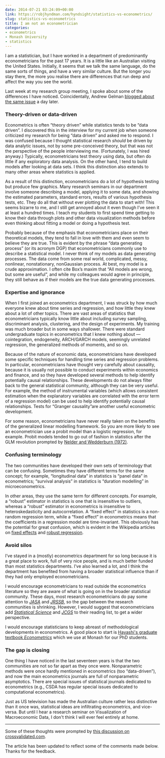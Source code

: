 ```yaml
---
date: 2014-07-21 03:24:09+00:00
link: https://robjhyndman.com/hyndsight/statistics-vs-econometrics/
slug: statistics-vs-econometrics
title: I am not an econometrician
categories:
- econometrics
- Monash University
- statistics
---
```


I am a statistician, but I have worked in a department of predominantly econometricians for the past 17 years. It is a little like an Australian visiting the United States. Initially, it seems that we talk the same language, do the same sorts of things, and have a very similar culture. But the longer you stay there, the more you realise there are differences that run deep and affect the way you see the world.

Last week at my research group meeting, I spoke about some of the differences I have noticed. Coincidentally, Andrew Gelman [blogged about the same issue](http://andrewgelman.com/2014/07/18/differences-econometrics-statistics-varying-treatment-effects-utilities-economists-seem-like-models-fixed-stone-statisticians-tend-comfortable-w/) a day later.<!-- more -->



### Theory-driven or data-driven



Econometrics is often “theory driven” while statistics tends to be “data driven”. I discovered this in the interview for my current job when someone criticized my research for being “data driven” and asked me to respond. I was confused because I thought statistical research _should_ be driven by data analytic issues, not by some pre-conceived theory, but that was not the perspective of the people interviewing me. (Fortunately, I was hired anyway.) Typically, econometricians test theory using data, but often do little if any exploratory data analysis. On the other hand, I tend to build models after looking at data sets. I think this distinction also extends to many other areas where statistics is applied.

As a result of this distinction, econometricians do a lot of hypothesis testing but produce few graphics. Many research seminars in our department involve someone describing a model, applying it to some data, and showing the estimated parameters, standard errors, results of various hypothesis tests, etc. They do all that without ever plotting the data to start with! This seems bizarre to me, and I still get annoyed about it even though I’ve seen it at least a hundred times. I teach my students to first spend time getting to know their data through plots and other data visualization methods before even thinking about fitting a model or doing a hypothesis test.

Probably because of the emphasis that econometricians place on their theoretical models, they tend to fall in love with them and even seem to believe they are true. This is evident by the phrase “data generating process” (or its acronym DGP) that econometricians commonly use to describe a statistical model. I never think of my models as data generating processes. The data come from some real world, complicated, messy, nonlinear, nonstationary, nonGaussian process. At best, my model is a crude approximation. I often cite Box’s maxim that “All models are wrong, but some are useful”, and while my colleagues would agree in principle, they still behave as if their models are the true data generating processes.



### Expertise and ignorance



When I first joined an econometrics department, I was struck by how much everyone knew about time series and regression, and how little they knew about a lot of other topics. There are vast areas of statistics that econometricians typically know little about including survey sampling, discriminant analysis, clustering, and the design of experiments. My training was much broader but in some ways shallower. There were standard undergraduate topics in econometrics that I knew nothing about — cointegration, endogeneity, ARCH/GARCH models, seemingly unrelated regression, the generalized methods of moments, and so on.

Because of the nature of economic data, econometricians have developed some specific techniques for handling time series and regression problems. In particular, econometricians have thought very carefully about causality, because it is usually not possible to conduct experiments within economics and finance, and so they have developed several methods to help identify potentially causal relationships. These developments do not always filter back to the general statistical community, although they can be very useful. For example, the method of instrumental variables (which allows consistent estimation when the explanatory variables are correlated with the error term of a regression model) can be used to help identify potentially causal relationships. Tests for “Granger causality”are another useful econometric development.

For some reason, econometricians have never really taken on the benefits of the generalized linear modelling framework. So you are more likely to see an econometrician use a probit model than a logistic regression, for example. Probit models tended to go out of fashion in statistics after the GLM revolution prompted by [Nelder and Wedderburn (1972)](http://dx.doi.org/10.2307%2F2344614).



### Confusing terminology



The two communities have developed their own sets of terminology that can be confusing. Sometimes they have different terms for the same concept; for example, “longitudinal data” in statistics is “panel data” in econometrics; “survival analysis” in statistics is “duration modelling” in microeconometrics.

In other areas, they use the same term for different concepts. For example, a “robust” estimator in statistics is one that is insensitive to outliers, whereas a “robust” estimator in econometrics is insensitive to heteroskedasticity and autocorrelation. A “fixed effect” in statistics is a non-random regression term, while a “fixed effect” in econometrics means that the coefficients in a regression model are time-invariant. This obviously has the potential for great confusion, which is evident in the Wikipedia articles on [fixed effects](http://en.wikipedia.org/wiki/Fixed_effects) and [robust regression](http://en.wikipedia.org/wiki/Robust_regression).



### Avoid silos



I’ve stayed in a (mostly) econometrics department for so long because it is a great place to work, full of very nice people, and is much better funded than most statistics departments. I’ve also learned a lot, and I think the department has benefited from having a broader statistical influence than if they had only employed econometricians.

I would encourage econometricians to read outside the econometrics literature so they are aware of what is going on in the broader statistical community. These days, most research econometricians do pay some attention to [_JASA_](http://www.tandfonline.com/toc/uasa20/current) and [_JRSSB_](http://onlinelibrary.wiley.com/journal/10.1111/(ISSN)1467-9868), so the gap between the research communities is shrinking. However, I would suggest that econometricians add [_Statistical Science_](https://imstat.org/journals-and-publications/statistical-science/) and [_JCGS_](http://www.tandfonline.com/toc/ucgs20/current) to their reading list, to get a wider perspective.

I would encourage statisticians to keep abreast of methodological developments in econometrics. A good place to start is [Hayashi's graduate textbook _Econometrics_](http://amzn.com/dp/0691010188/?tag=otexts-20) which we use at Monash for our PhD students.



### The gap is closing



One thing I have noticed in the last seventeen years is that the two communities are not so far apart as they once were. Nonparametric methods were once hardly mentioned in econometrics (too “data-driven”), and now the main econometrics journals are full of nonparametric asymptotics. There are special issues of statistical journals dedicated to econometrics (e.g., CSDA has regular special issues dedicated to computational econometrics).

Just as US television has made the Australian culture rather less distinctive than it once was, statistical ideas are infiltrating econometrics, and vice-versa. But until I hear a research seminar on Visualization of Macroeconomic Data, I don't think I will ever feel entirely at home.



* * *



Some of these thoughts were prompted by [this discussion on crossvalidated.com](http://stats.stackexchange.com/q/27662/159).

The article has been updated to reflect some of the comments made below. Thanks for the feedback.
